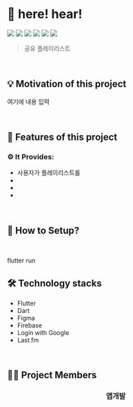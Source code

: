 # 🎵 here! hear!

<img src="https://img.shields.io/badge/Dart-0175C2?style=flat-square&logo=Dart&logoColor=white"/> <img src="https://img.shields.io/badge/Flutter-02569B?style=flat-square&logo=Flutter&logoColor=white"/> <img src="https://img.shields.io/badge/Figma-F24E1E?style=flat-square&logo=Figma&logoColor=white"/> <img src="https://img.shields.io/badge/Firebase-FFCA28?style=flat-square&logo=Firebase&logoColor=white"/> <img src="https://img.shields.io/badge/Login with Google-4285F4?style=flat-square&logo=Google&logoColor=white"/> <img src="https://img.shields.io/badge/Last.fm-D51007?style=flat-square&logo=Last.fm&logoColor=white"/>

> 공유 플레이리스트

<br>

 ## 💡 Motivation of this project
 여기에 내용 입력
 
<br>

## 📑 Features of this project
 ### ⚙ It Provides:
* 사용자가 플레이리스트를 
* 
* 
*

<br>

## 📲 How to Setup?

<br>

flutter run
<br>


## 🛠 Technology stacks

- Flutter
- Dart
- Figma
- Firebase
- Login with Google
- Last.fm

<br>

## 🧑‍💻 Project Members
 
 <div align="center">


### 앱개발
 
 <br>

